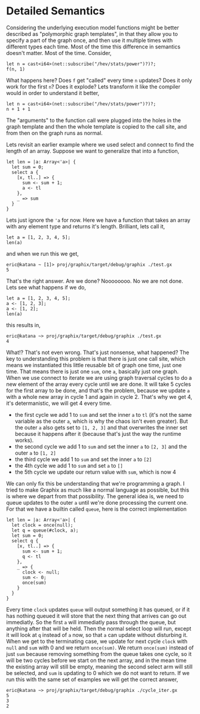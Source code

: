 # Detailed Semantics

Considering the underlying execution model functions might be better described
as "polymorphic graph templates", in that they allow you to specify a part of
the graph once, and then use it multiple times with different types each time.
Most of the time this difference in semantics doesn't matter. Most of the time.
Consider,

```
let n = cast<i64>(net::subscribe("/hev/stats/power")?)?;
f(n, 1)
```

What happens here? Does `f` get "called" every time `n` updates? Does it only
work for the first `n`? Does it explode? Lets transform it like the compiler
would in order to understand it better,

```
let n = cast<i64>(net::subscribe("/hev/stats/power")?)?;
n + 1 + 1
```

The "arguments" to the function call were plugged into the holes in the graph
template and then the whole template is copied to the call site, and from then
on the graph runs as normal.

Lets revisit an earlier example where we used select and connect to find the
length of an array. Suppose we want to generalize that into a function,

```
let len = |a: Array<'a>| {
  let sum = 0;
  select a {
    [x, tl..] => {
      sum <- sum + 1;
      a <- tl
    },
    _ => sum
  }
}
```

Lets just ignore the `'a` for now. Here we have a function that takes an array
with any element type and returns it's length. Brilliant, lets call it,

```
let a = [1, 2, 3, 4, 5];
len(a)
```

and when we run this we get,

```
eric@katana ~ [1]> proj/graphix/target/debug/graphix ./test.gx
5
```

That's the right answer. Are we done? Noooooooo. No we are not done. Lets see
what happens if we do,

```
let a = [1, 2, 3, 4, 5];
a <- [1, 2, 3];
a <- [1, 2];
len(a)
```

this results in,

```
eric@katana ~> proj/graphix/target/debug/graphix ./test.gx
4
```

What!? That's not even wrong. That's just nonsense, what happened? The key to
understanding this problem is that there is just one call site, which means we
instantiated this little reusable bit of graph one time, just one time. That
means there is just one `sum`, one `a`, basically just one graph. When we use
connect to iterate we are using graph traversal cycles to do a new element of
the array every cycle until we are done. It will take 5 cycles for the first
array to be done, and that's the problem, because we update `a` with a whole new
array in cycle 1 and again in cycle 2. That's why we get 4, it's determanistic,
we will get 4 every time.

- the first cycle we add 1 to `sum` and set the inner `a` to `tl` (it's not the
  same variable as the outer `a`, which is why the chaos isn't even greater). But
  the outer `a` also gets set to `[1, 2, 3]` and that overwrites the inner set
  because it happens after it (because that's just the way the runtime works).
- the second cycle we add 1 to `sum` and set the inner `a` to `[2, 3]` and the
  outer `a` to `[1, 2]`
- the third cycle we add 1 to `sum` and set the inner `a` to `[2]`
- the 4th cycle we add 1 to `sum` and set `a` to `[]`
- the 5th cycle we update our return value with `sum`, which is now 4

We can only fix this be understanding that we're programming a graph. I tried to
make Graphix as much like a normal language as possible, but this is where we
depart from that possibility. The general idea is, we need to queue updates to
the outer `a` until we're done processing the current one. For that we have a
builtin called `queue`, here is the correct implementation

```
let len = |a: Array<'a>| {
  let clock = once(null);
  let q = queue(#clock, a);
  let sum = 0;
  select q {
    [x, tl..] => {
      sum <- sum + 1;
      q <- tl
    },
    _ => {
      clock <- null;
      sum <- 0;
      once(sum)
    }
  }
}
```

Every time `clock` updates `queue` will output something it has queued, or if it
has nothing queued it will store that the next thing that arrives can go out
immediatly. So the first `a` will immediatly pass through the queue, but
anything after that will be held. Then the normal select loop will run, except
it will look at `q` instead of `a` now, so that `a` can update without
disturbing it. When we get to the terminating case, we update for next cycle
`clock` with `null` and `sum` with 0 and we return `once(sum)`. We return
`once(sum)` instead of just `sum` because removing something from the queue
takes one cycle, so it will be two cycles before we start on the next array, and
in the mean time the existing array will still be empty, meaning the second
select arm will still be selected, and `sum` is updating to 0 which we do not
want to return. If we run this with the same set of examples we will get the
correct answer,

```
eric@katana ~> proj/graphix/target/debug/graphix ./cycle_iter.gx
5
3
2
```
